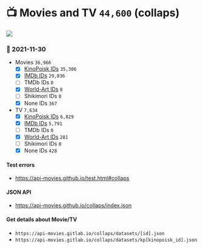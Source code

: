 # :tv: Movies and TV `44,600` (collaps)

<a href="https://API-Movies.github.io"><img src="https://API-Movies.github.io/banner.png?cache"></a>

### :date: 2021-11-30
- Movies `36,966`
  - [x] <a href="https://API-Movies.github.io/collaps/movie_kinopoisk_ids.json">KinoPoisk IDs</a> `35,306`
  - [x] <a href="https://API-Movies.github.io/collaps/movie_imdb_ids.json">IMDb IDs</a> `29,836`
  - [ ] TMDb IDs `0`
  - [x] <a href="https://API-Movies.github.io/collaps/movie_world_art_ids.json">World-Art IDs</a> `8`
  - [ ] Shikimori IDs `0`
  - [x] None IDs `367`
- TV `7,634`
  - [x] <a href="https://API-Movies.github.io/collaps/tv_kinopoisk_ids.json">KinoPoisk IDs</a> `6,829`
  - [x] <a href="https://API-Movies.github.io/collaps/tv_imdb_ids.json">IMDb IDs</a> `5,791`
  - [ ] TMDb IDs `0`
  - [x] <a href="https://API-Movies.github.io/collaps/tv_world_art_ids.json">World-Art IDs</a> `281`
  - [ ] Shikimori IDs `0`
  - [x] None IDs `428`
#### Test errors
- <a href='https://api-movies.github.io/test.html#collaps'>https://api-movies.github.io/test.html#collaps</a>
#### JSON API
- <a href='https://api-movies.github.io/collaps/index.json'>https://api-movies.github.io/collaps/index.json</a>
#### Get details about Movie/TV
- `https://api-movies.gitlab.io/collaps/datasets/[id].json`
- `https://api-movies.gitlab.io/collaps/datasets/kp[kinopoisk_id].json`
